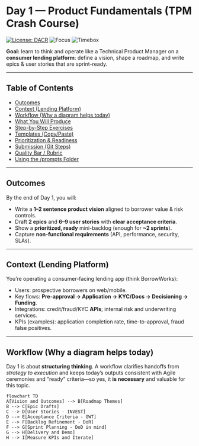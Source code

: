 # Day 1 — Product Fundamentals (TPM Crash Course)

[![License: DACR](https://img.shields.io/badge/License-DACR-blue.svg)](../LICENSE.md)
![Focus](https://img.shields.io/badge/Focus-Consumer%20Fintech%20%7C%20Agile%20PM-8A2BE2)
![Timebox](https://img.shields.io/badge/Time-90%E2%80%93120%20min-informational)

**Goal:** learn to think and operate like a Technical Product Manager on a **consumer lending platform**: define a vision, shape a roadmap, and write epics & user stories that are sprint-ready.

---

## Table of Contents
- [Outcomes](#outcomes)
- [Context (Lending Platform)](#context-lending-platform)
- [Workflow (Why a diagram helps today)](#workflow-why-a-diagram-helps-today)
- [What You Will Produce](#what-you-will-produce)
- [Step-by-Step Exercises](#step-by-step-exercises)
- [Templates (Copy/Paste)](#templates-copypaste)
- [Prioritization & Readiness](#prioritization--readiness)
- [Submission (Git Steps)](#submission-git-steps)
- [Quality Bar / Rubric](#quality-bar--rubric)
- [Using the /prompts Folder](#using-the-prompts-folder)

---

## Outcomes
By the end of Day 1, you will:
- Write a **1–2 sentence product vision** aligned to borrower value & risk controls.
- Draft **2 epics** and **6–9 user stories** with **clear acceptance criteria**.
- Show a **prioritized, ready** mini-backlog (enough for **~2 sprints**).
- Capture **non-functional requirements** (API, performance, security, SLAs).

---

## Context (Lending Platform)
You’re operating a consumer-facing lending app (think BorrowWorks):
- Users: prospective borrowers on web/mobile.
- Key flows: **Pre-approval → Application → KYC/Docs → Decisioning → Funding**.
- Integrations: credit/fraud/KYC **APIs**; internal risk and underwriting services.
- KPIs (examples): application completion rate, time-to-approval, fraud false positives.

---

## Workflow (Why a diagram helps today)
Day 1 is about **structuring thinking**. A workflow clarifies handoffs from *strategy to execution* and keeps today’s outputs consistent with Agile ceremonies and “ready” criteria—so yes, it **is necessary** and valuable for this topic.

```mermaid
flowchart TD
A[Vision and Outcomes] --> B[Roadmap Themes]
B --> C[Epic Drafts]
C --> D[User Stories - INVEST]
D --> E[Acceptance Criteria - GWT]
E --> F[Backlog Refinement - DoR]
F --> G[Sprint Planning - DoD in mind]
G --> H[Delivery and Demo]
H --> I[Measure KPIs and Iterate]

